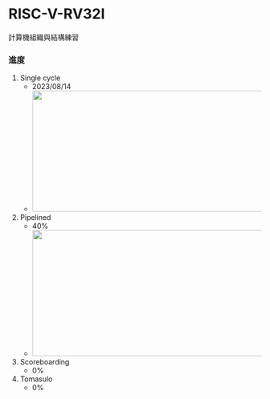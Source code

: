 # RISC-V-RV32I
計算機組織與結構練習

### 進度
1. Single cycle
    - 2023/08/14
    - <img src="https://i.imgur.com/XOOqGEV.jpg" width="637" height="241" />
2. Pipelined
    - 40%
    - <img src="https://i.imgur.com/2GGB5rR.jpg" width="637" height="251" />
3. Scoreboarding
    - 0%
4. Tomasulo
    - 0%
